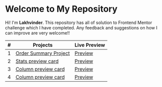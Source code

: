 # Welcome to My Repository

Hi! I'm   **Lakhvinder**. This repository has all of solution to Frontend Mentor challenge which I have completed. Any feedback and suggestions on how I can improve are very welcome!!



|#| Projects  |Live Preview |
|--|--|-- |
|  1|[Order Summary Project](https://github.com/Ls6375/Frontend-Projects_Frontend-Mentor/tree/main/Order%20Summary%20Project)  | [Preview](https://ls6375.github.io/Frontend-Projects_Frontend-Mentor/Order%20Summary%20Project/)|
|  2|[Stats preview card](https://github.com/Ls6375/Frontend-Projects_Frontend-Mentor/tree/main/stats-preview-card-component-main/)  | [Preview](https://ls6375.github.io/Frontend-Projects_Frontend-Mentor/stats-preview-card-component-main/)|
|  3|[Column preview card](https://github.com/Ls6375/Frontend-Projects_Frontend-Mentor/tree/main/3.%203-column-preview-card-component-main)  | [Preview](https://ls6375.github.io/Frontend-Projects_Frontend-Mentor/3.%203-column-preview-card-component-main)|
|  4|[Column preview card](https://github.com/Ls6375/Frontend-Projects_Frontend-Mentor/tree/main/4.%20nft-preview-card-component-main)  | [Preview](https://ls6375.github.io/Frontend-Projects_Frontend-Mentor/4.%20nft-preview-card-component-main)|